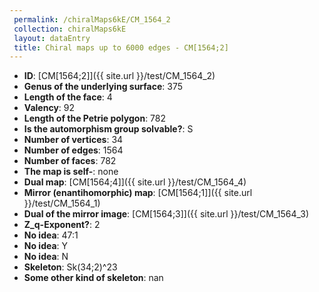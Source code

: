 ```yaml
--- 
 permalink: /chiralMaps6kE/CM_1564_2 
 collection: chiralMaps6kE
 layout: dataEntry
 title: Chiral maps up to 6000 edges - CM[1564;2]
---
```


- **ID**: [CM[1564;2]]({{ site.url }}/test/CM_1564_2)
- **Genus of the underlying surface**: 375
- **Length of the face**: 4
- **Valency**: 92
- **Length of the Petrie polygon**: 782
- **Is the automorphism group solvable?**: S
- **Number of vertices**: 34
- **Number of edges**: 1564
- **Number of faces**: 782
- **The map is self-**: none
- **Dual map**: [CM[1564;4]]({{ site.url }}/test/CM_1564_4)
- **Mirror (enantihomorphic) map**: [CM[1564;1]]({{ site.url }}/test/CM_1564_1)
- **Dual of the mirror image**: [CM[1564;3]]({{ site.url }}/test/CM_1564_3)
- **Z_q-Exponent?**: 2
- **No idea**:  47:1
- **No idea**: Y
- **No idea**: N
- **Skeleton**: Sk(34;2)^23
- **Some other kind of skeleton**: nan
